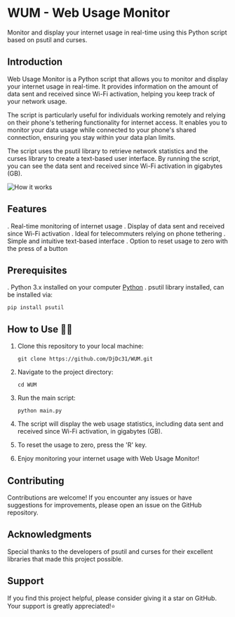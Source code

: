 # WUM - Web Usage Monitor

Monitor and display your internet usage in real-time using this Python script based on psutil and curses.

## Introduction

Web Usage Monitor is a Python script that allows you to monitor and display your internet usage in real-time. It provides information on the amount of data sent and received since Wi-Fi activation, helping you keep track of your network usage.

The script is particularly useful for individuals working remotely and relying on their phone's tethering functionality for internet access. It enables you to monitor your data usage while connected to your phone's shared connection, ensuring you stay within your data plan limits.

The script uses the psutil library to retrieve network statistics and the curses library to create a text-based user interface. By running the script, you can see the data sent and received since Wi-Fi activation in gigabytes (GB).

<img src="https://i.ibb.co/q5w7RmD/Capture-d-cran-2023-06-02-23-15-34.png" alt="How it works" />

## Features

. Real-time monitoring of internet usage
. Display of data sent and received since Wi-Fi activation
. Ideal for telecommuters relying on phone tethering
. Simple and intuitive text-based interface
. Option to reset usage to zero with the press of a button

## Prerequisites
. Python 3.x installed on your computer [Python](https://www.python.org/downloads/)
. psutil library installed, can be installed via:
   ```shell
   pip install psutil
   ```

## How to Use 🧑‍💻

1. Clone this repository to your local machine:
   ```shell
   git clone https://github.com/DjDc31/WUM.git
   ```

2. Navigate to the project directory:
   ```shell
   cd WUM
   ```

3. Run the main script:
   ```shell
   python main.py
   ```

4. The script will display the web usage statistics, including data sent and received since Wi-Fi activation, in gigabytes (GB).

5. To reset the usage to zero, press the 'R' key.

6. Enjoy monitoring your internet usage with Web Usage Monitor!


## Contributing

Contributions are welcome! If you encounter any issues or have suggestions for improvements, please open an issue on the GitHub repository.

## Acknowledgments

Special thanks to the developers of psutil and curses for their excellent libraries that made this project possible.

## Support

If you find this project helpful, please consider giving it a star on GitHub. Your support is greatly appreciated!⭐️


